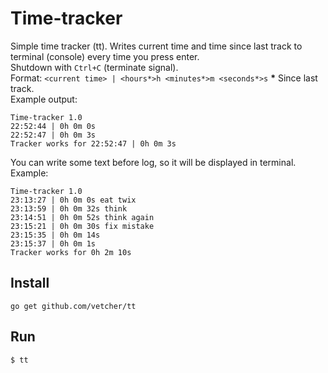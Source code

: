 # Time-tracker
Simple time tracker (tt). Writes current time and time since last track to terminal (console) every time you press enter.  
Shutdown with `Ctrl+C` (terminate signal).  
Format: `<current time> | <hours*>h <minutes*>m <seconds*>s` __*__ Since last track.  
Example output:
```
Time-tracker 1.0
22:52:44 | 0h 0m 0s
22:52:47 | 0h 0m 3s
Tracker works for 22:52:47 | 0h 0m 3s
```

You can write some text before log, so it will be displayed in terminal.
Example:
```
Time-tracker 1.0
23:13:27 | 0h 0m 0s eat twix
23:13:59 | 0h 0m 32s think
23:14:51 | 0h 0m 52s think again
23:15:21 | 0h 0m 30s fix mistake
23:15:35 | 0h 0m 14s 
23:15:37 | 0h 0m 1s 
Tracker works for 0h 2m 10s
```

## Install
```
go get github.com/vetcher/tt
```

## Run
```
$ tt
```